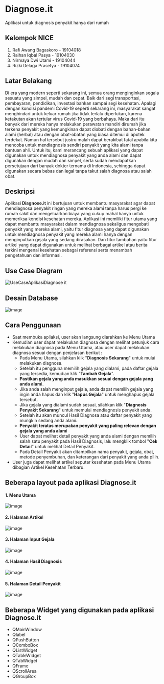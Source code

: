 # Diagnose.it
Aplikasi untuk diagnosis penyakit hanya dari rumah


## Kelompok NICE
1. Rafi Awang Bagaskoro  - 19104018
2. Raihan Iqbal Pasya    - 19104030
3. Nirmaya Dwi Utami     - 19104044
4. Rizki Delaga Prasetya - 19104074


## Latar Belakang
Di era yang modern seperti sekarang ini, semua orang menginginkan segala sesuatu yang simpel, mudah dan cepat. Baik dari segi transportasi, pembayaran, pendidikan, investasi bahkan sampai segi kesehatan. Apalagi dengan kondisi pandemi Covid-19 seperti sekarang ini, masyarakat sangat menghindari untuk keluar rumah jika tidak terlalu diperlukan, karena ketakutan akan tertular virus Covid-19 yang berbahaya. Maka dari itu banyak dari mereka hanya melakukan perawatan mandiri dirumah jika terkena penyakit yang kemungkinan dapat diobati dengan bahan-bahan alami (herbal) atau dengan obat-obatan yang biasa ditemui di apotek terdekat. Namun hal tersebut justru malah dapat berakibat fatal apabila kita mencoba untuk mendiagnosis sendiri penyakit yang kita alami tanpa bantuan ahli. Untuk itu, kami merancang sebuah aplikasi yang dapat digunakan untuk mendiagnosa penyakit yang anda alami dan dapat digunakan dengan mudah dan simpel, serta sudah mendapatkan persetujuan dari banyak dokter ternama di Indonesia, sehingga dapat digunakan secara bebas dan legal tanpa takut salah diagnosa atau salah obat.


## Deskripsi
Aplikasi **Diagnose.it** ini bertujuan untuk membantu masyarakat agar dapat mendiagnosa penyakit ringan yang mereka alami tanpa harus pergi ke rumah sakit dan mengeluarkan biaya yang cukup mahal hanya untuk memeriksa kondisi kesehatan mereka. Aplikasi ini memiliki fitur utama yang dapat membantu masyarakat dalam mendiagnosa sekaligus mengobati penyakit yang mereka alami, yaitu fitur diagnosa yang dapat digunakan untuk mendiagnosa penyakit yang mereka alami hanya dengan menginputkan gejala yang sedang dirasakan. Dan fitur tambahan yaitu fitur artikel yang dapat digunakan untuk melihat berbagai artikel atau berita terkini mengenai kesehatan sebagai referensi serta menambah pengetahuan dan informasi.

## Use Case Diagram
![UseCaseAplikasiDiagnose it](https://user-images.githubusercontent.com/72425333/127586180-92cb72ef-62f4-4b44-8e70-35f870c0b4ca.png)

## Desain Database
![image](https://user-images.githubusercontent.com/72425333/127528263-8a818fe2-da72-45bd-bb0b-c69c9a2f045c.png)

## Cara Penggunaan
* Saat membuka apliaksi, user akan langsung diarahkan ke Menu Utama
* Kemudian user dapat melakukan diagnosa dengan melihat petunjuk cara melakukan diagnosa pada Menu Utama, atau user dapat melakukan diagnosa sesuai dengan penjelasan berikut :
  * Pada Menu Utama, silahkan klik "**Diagnosis Sekarang**" untuk mulai melakukan diagnosa.
  * Setelah itu pengguna memilih gejala yang dialami, pada daftar gejala yang tersedia, kemudian klik "**Tambah Gejala**". 
  * **Pastikan gejala yang anda masukkan sesuai dengan gejala yang anda alami.**
  * Jika anda salah menginput gejala, anda dapat memilih gejala yang ingin anda hapus dan klik "**Hapus Gejala**" untuk menghapus gejala tersebut.
  * Jika gejala yang dialami sudah sesuai, silahkan klik "**Diagnosis Penyakit Sekarang**" untuk memulai mendiagnosis penyakit anda.
  * Setelah itu akan muncul Hasil Diagnosa atau daftar penyakit yang mungkin sedang anda alami.
  * **Penyakit teratas merupakan penyakit yang paling relevan dengan gejala yang anda alami**
  * User dapat melihat detail penyakit yang anda alami dengan memilih salah satu penyakit pada Hasil Diagnosis, lalu mengklik tombol "**Cek Detail**" untuk melihat Detail Penyakit.
  * Pada Detail Penyakit akan ditampilkan nama penyakit, gejala, obat, metode penyembuhan, dan keterangan dari penyakit yang anda pilih.
* User juga dapat melihat artikel seputar kesehatan pada Menu Utama dibagian Artikel Kesehatan Terbaru.

## Beberapa layout pada aplikasi Diagnose.it
#### 1. Menu Utama
![image](https://user-images.githubusercontent.com/72425333/127584682-3d93498d-c99c-4f36-a163-f2d8081a1523.png)

#### 2. Halaman Artikel
![image](https://user-images.githubusercontent.com/72425333/127525946-8da2770b-997b-4be5-97ab-42a593319350.png)

#### 3. Halaman Input Gejala
![image](https://user-images.githubusercontent.com/72425333/127526605-6afeed15-cb96-4cf5-a85f-0612ac069a61.png)

#### 4. Halaman Hasil Diagnosis
![image](https://user-images.githubusercontent.com/72425333/127527110-4ea75882-9944-4df2-811a-3dede1dd240f.png)

#### 5. Halaman Detail Penyakit
![image](https://user-images.githubusercontent.com/72425333/127527412-0a5e7cd5-6dfa-4667-8ecf-b228018c3f38.png)


## Beberapa Widget yang digunakan pada aplikasi Diagnose.it
* QMainWindow
* Qlabel       
* QPushButton 
* QComboBox    
* QListWidget 
* QTableWidget 
* QTabWidget   
* QFrame       
* QScrollArea
* QGroupBox

